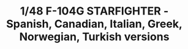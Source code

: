 ---
layout: product
title: "1/48 F-104G STARFIGHTER - Spanish, Canadian, Italian, Greek, Norwegian, Turkish versions"
price: "6200" 
desc: "Maketa"
img_path: "/assets/img/AMIG8504.jpg"
brand: "N/A"
available: false
special_offer: false
new: true
soon: false
cat: "010000"
subcat: "011400"
subsubcat: "0N/A"
sifra: "AMIG8504"
popular: false
---